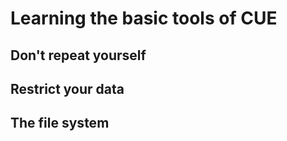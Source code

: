 # Learning the basic tools of CUE

## Don't repeat yourself

## Restrict your data

## The file system
